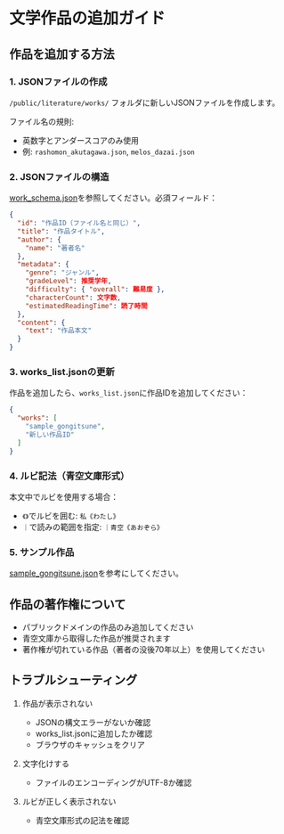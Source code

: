 # 文学作品の追加ガイド

## 作品を追加する方法

### 1. JSONファイルの作成
`/public/literature/works/` フォルダに新しいJSONファイルを作成します。

ファイル名の規則:
- 英数字とアンダースコアのみ使用
- 例: `rashomon_akutagawa.json`, `melos_dazai.json`

### 2. JSONファイルの構造
[work_schema.json](./work_schema.json)を参照してください。必須フィールド：

```json
{
  "id": "作品ID（ファイル名と同じ）",
  "title": "作品タイトル",
  "author": {
    "name": "著者名"
  },
  "metadata": {
    "genre": "ジャンル",
    "gradeLevel": 推奨学年,
    "difficulty": { "overall": 難易度 },
    "characterCount": 文字数,
    "estimatedReadingTime": 読了時間
  },
  "content": {
    "text": "作品本文"
  }
}
```

### 3. works_list.jsonの更新
作品を追加したら、`works_list.json`に作品IDを追加してください：

```json
{
  "works": [
    "sample_gongitsune",
    "新しい作品ID"
  ]
}
```

### 4. ルビ記法（青空文庫形式）
本文中でルビを使用する場合：
- `《》`でルビを囲む: `私《わたし》`
- `｜`で読みの範囲を指定: `｜青空《あおぞら》`

### 5. サンプル作品
[sample_gongitsune.json](./sample_gongitsune.json)を参考にしてください。

## 作品の著作権について
- パブリックドメインの作品のみ追加してください
- 青空文庫から取得した作品が推奨されます
- 著作権が切れている作品（著者の没後70年以上）を使用してください

## トラブルシューティング
1. 作品が表示されない
   - JSONの構文エラーがないか確認
   - works_list.jsonに追加したか確認
   - ブラウザのキャッシュをクリア

2. 文字化けする
   - ファイルのエンコーディングがUTF-8か確認

3. ルビが正しく表示されない
   - 青空文庫形式の記法を確認